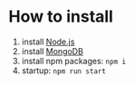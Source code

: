 # How to install
1. install [Node.js](https://nodejs.org/en/)
2. install [MongoDB](https://www.mongodb.com/download-center)
3. install npm packages: `npm i`
4. startup: `npm run start`